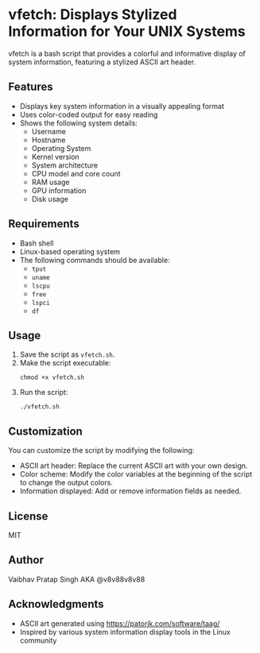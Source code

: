 # vfetch: Displays Stylized Information for Your UNIX Systems

vfetch is a bash script that provides a colorful and informative display of system information, featuring a stylized ASCII art header.

## Features

- Displays key system information in a visually appealing format
- Uses color-coded output for easy reading
- Shows the following system details:
  - Username
  - Hostname
  - Operating System
  - Kernel version
  - System architecture
  - CPU model and core count
  - RAM usage
  - GPU information
  - Disk usage

## Requirements

- Bash shell
- Linux-based operating system
- The following commands should be available:
  - `tput`
  - `uname`
  - `lscpu`
  - `free`
  - `lspci`
  - `df`

## Usage

1. Save the script as `vfetch.sh`.
2. Make the script executable:
   ```
   chmod +x vfetch.sh
   ```
3. Run the script:
   ```
   ./vfetch.sh
   ```

## Customization

You can customize the script by modifying the following:

- ASCII art header: Replace the current ASCII art with your own design.
- Color scheme: Modify the color variables at the beginning of the script to change the output colors.
- Information displayed: Add or remove information fields as needed.

## License

MIT

## Author

Vaibhav Pratap Singh AKA @v8v88v8v88

## Acknowledgments

- ASCII art generated using https://patorjk.com/software/taag/
- Inspired by various system information display tools in the Linux community
